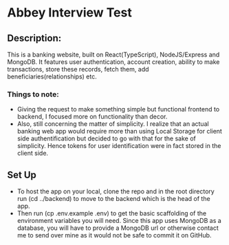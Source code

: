 # Abbey Interview Test 

## Description:
This is a banking website, built on React(TypeScript), NodeJS/Express and MongoDB. It features user authentication, account creation, ability to make transactions, store these records, fetch them, add beneficiaries(relationships) etc. 

### Things to note:
- Giving the request to make something simple but functional frontend to backend, I focused more on functionality than decor.
- Also, still concerning the matter of simplicity. I realize that an actual banking web app would require more than using Local Storage for client side authentification but decided to go with that for the sake of simplicity. Hence tokens for user identification were in fact stored in the client side.

## Set Up
- To host the app on your local, clone the repo and in the root directory run (cd ../backend) to move to the backend which is the head of the app. 
- Then run (cp .env.example .env) to get the basic scaffolding of the environment variables you will need. Since this app uses MongoDB as a database, you will have to provide a MongoDB url or otherwise contact me to send over mine as it would not be safe to commit it on GitHub.